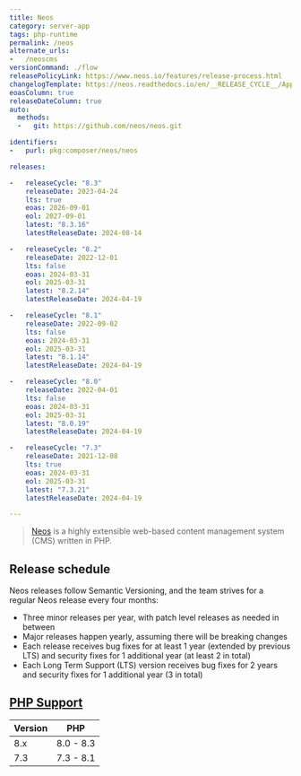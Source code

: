 ```yaml
---
title: Neos
category: server-app
tags: php-runtime
permalink: /neos
alternate_urls:
-   /neoscms
versionCommand: ./flow
releasePolicyLink: https://www.neos.io/features/release-process.html
changelogTemplate: https://neos.readthedocs.io/en/__RELEASE_CYCLE__/Appendixes/ChangeLogs/{{"__LATEST__" | replace:'.',''}}.html
eoasColumn: true
releaseDateColumn: true
auto:
  methods:
  -   git: https://github.com/neos/neos.git

identifiers:
-   purl: pkg:composer/neos/neos

releases:

-   releaseCycle: "8.3"
    releaseDate: 2023-04-24
    lts: true
    eoas: 2026-09-01
    eol: 2027-09-01
    latest: "8.3.16"
    latestReleaseDate: 2024-08-14

-   releaseCycle: "8.2"
    releaseDate: 2022-12-01
    lts: false
    eoas: 2024-03-31
    eol: 2025-03-31
    latest: "8.2.14"
    latestReleaseDate: 2024-04-19

-   releaseCycle: "8.1"
    releaseDate: 2022-09-02
    lts: false
    eoas: 2024-03-31
    eol: 2025-03-31
    latest: "8.1.14"
    latestReleaseDate: 2024-04-19

-   releaseCycle: "8.0"
    releaseDate: 2022-04-01
    lts: false
    eoas: 2024-03-31
    eol: 2025-03-31
    latest: "8.0.19"
    latestReleaseDate: 2024-04-19

-   releaseCycle: "7.3"
    releaseDate: 2021-12-08
    lts: true
    eoas: 2024-03-31
    eol: 2025-03-31
    latest: "7.3.21"
    latestReleaseDate: 2024-04-19

---
```


> [Neos](https://www.neos.io) is a highly extensible web-based content management system (CMS) written in PHP.

## Release schedule

Neos releases follow Semantic Versioning, and the team strives for a regular Neos release every four months:

- Three minor releases per year, with patch level releases as needed in between
- Major releases happen yearly, assuming there will be breaking changes
- Each release receives bug fixes for at least 1 year (extended by previous LTS) and security fixes for 1 additional year (at least 2 in total)
- Each Long Term Support (LTS) version receives bug fixes for 2 years and security fixes for 1 additional year (3 in total)

## [PHP Support](https://docs.neos.io/guide/installation-development-setup/system-requirements)

| Version | PHP       |
|---------|-----------|
| 8.x     | 8.0 - 8.3 |
| 7.3     | 7.3 - 8.1 |
